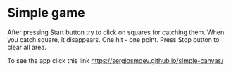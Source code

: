 # Simple game
After pressing Start button try to click on squares for catching them. 
When you catch square, it disappears. 
One hit - one point.
Press Stop button to clear all area. 

To see the app click this link https://sergiosmdev.github.io/simple-canvas/
